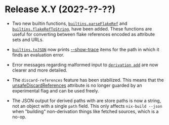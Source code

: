 # Release X.Y (202?-??-??)

- Two new builtin functions,
  [`builtins.parseFlakeRef`](@docroot@/language/builtins.md#builtins-parseFlakeRef)
  and
  [`builtins.flakeRefToString`](@docroot@/language/builtins.md#builtins-flakeRefToString),
  have been added.
  These functions are useful for converting between flake references encoded as attribute sets and URLs.

- [`builtins.toJSON`](@docroot@/language/builtins.md#builtins-parseFlakeRef) now prints [--show-trace](@docroot@/command-ref/conf-file.html#conf-show-trace) items for the path in which it finds an evaluation error.

- Error messages regarding malformed input to [`derivation add`](@docroot@/command-ref/new-cli/nix3-derivation-add.md) are now clearer and more detailed.

- The `discard-references` feature has been stabilized.
  This means that the
  [unsafeDiscardReferences](@docroot@/contributing/experimental-features.md#xp-feature-discard-references)
  attribute is no longer guarded by an experimental flag and can be used
  freely.

- The JSON output for derived paths with are store paths is now a string, not an object with a single `path` field.
  This only affects `nix-build --json` when "building" non-derivation things like fetched sources, which is a no-op.
